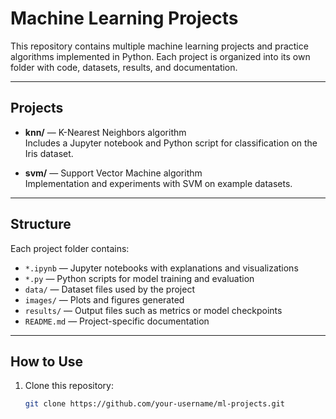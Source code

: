 # Machine Learning Projects

This repository contains multiple machine learning projects and practice algorithms implemented in Python. Each project is organized into its own folder with code, datasets, results, and documentation.

---

## Projects

- **knn/** — K-Nearest Neighbors algorithm  
  Includes a Jupyter notebook and Python script for classification on the Iris dataset.

- **svm/** — Support Vector Machine algorithm  
  Implementation and experiments with SVM on example datasets.



---

## Structure

Each project folder contains:

- `*.ipynb` — Jupyter notebooks with explanations and visualizations  
- `*.py` — Python scripts for model training and evaluation  
- `data/` — Dataset files used by the project  
- `images/` — Plots and figures generated  
- `results/` — Output files such as metrics or model checkpoints  
- `README.md` — Project-specific documentation

---

## How to Use

1. Clone this repository:  
   ```bash
   git clone https://github.com/your-username/ml-projects.git
